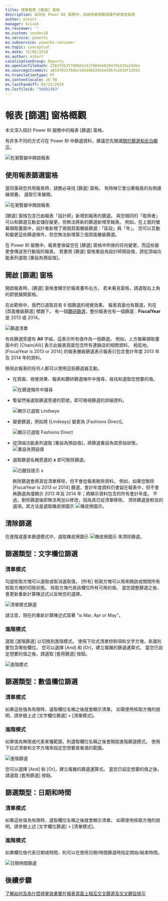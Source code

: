 ```yaml
---
title: 導覽報表 [篩選] 窗格
description: 如何在 Power BI 服務中，為取用者將篩選條件新增至報表
author: mihart
manager: kvivek
ms.reviewer: ''
ms.custom: seodec18
ms.service: powerbi
ms.subservice: powerbi-consumer
ms.topic: conceptual
ms.date: 12/06/2018
ms.author: mihart
LocalizationGroup: Reports
ms.openlocfilehash: 2303f5b357008de141f084eb0394701420a24dbe
ms.sourcegitcommit: a054782370dec56d49bb205ee10b7e2018f22693
ms.translationtype: HT
ms.contentlocale: zh-TW
ms.lasthandoff: 02/22/2019
ms.locfileid: "56661483"
---
```

# <a name="take-a-tour-of-the-report-filters-pane"></a>報表 [篩選] 窗格概觀
本文深入探討 Power BI 服務中的報表 [篩選] 窗格。

有許多不同的方式可在 Power BI 中篩選資料，建議您先閱讀[關於篩選和反白顯示](../power-bi-reports-filters-and-highlighting.md)。

![在瀏覽器中開啟報表](media/end-user-report-filter/power-bi-browser.png)

## <a name="working-with-the-report-filters-pane"></a>使用報表篩選窗格
當同事與您共用報表時，請務必尋找 [篩選] 窗格。 有時候它會沿著報表的右側邊緣摺疊。 選取它來展開。   

![在瀏覽器中開啟報表](media/end-user-report-filter/power-bi-expanded.png)

[篩選] 窗格包含已由報表「設計師」新增到報表的篩選。 與您相同的「取用者」可以和篩選互動並儲存變更，但無法將新的篩選新增至報表。 例如，在上面的螢幕擷取畫面中，設計者新增了兩個頁面層級篩選：「區段」與「年」。 您可以互動和變更這些篩選條件，但您無法新增第三個頁面層級篩選。

在 Power BI 服務中，報表會保留您在 [篩選] 窗格中所做的任何變更，而這些變更會傳送至行動版的報表。 若要將 [篩選] 窗格重設為設計師預設值，請從頂端功能表列選取 [重設為預設值]。     

## <a name="open-the-filters-pane"></a>開啟 [篩選] 窗格
開啟報表時，[篩選] 窗格會顯示於報表畫布右方。 若未看見窗格，請選取右上角的箭號展開窗格。  

在此範例中，我們已選取具有 6 個篩選的視覺效果。 報表頁面也有篩選，列在 [頁面層級篩選] 標題下。 有一個[鑽研篩選](../power-bi-report-add-filter.md)，整份報表也有一個篩選︰**FiscalYear** 是 2013 或 2014。

![篩選清單](media/end-user-report-filter/power-bi-filter-list.png)

有些篩選旁邊有 **All** 字組，這表示所有值作為一個篩選。  例如，上方螢幕擷取畫面中的 [Chain(All)] 表示此報表頁面包含所有連鎖店的相關資料。  相反地，[FiscalYear is 2013 or 2014] 的報表層級篩選表示報表只包含會計年度 2013 年及 2014 年的資料。

檢視此報表的任何人都可以使用這些篩選器互動。

- 在頁面、視覺效果、報表和鑽研篩選條件中搜尋，尋找和選取您想要的值。 

    ![在篩選條件中搜尋](media/end-user-report-filter/power-bi-filter-search.png)

- 暫留然後選取篩選旁邊的箭號，即可檢視篩選的詳細資料。
  
   ![顯示已選取 Lindseys](media/end-user-report-filter/power-bi-expan-filter.png)
* 變更篩選，例如將 [Lindseys] 變更為 [Fashions Direct]。
  
     ![顯示已選取 Fashions Direct](media/end-user-report-filter/power-bi-filter-chain.png)

* 從頂端功能表列選取 [重設為預設值]，將篩選重設為其原始狀態。    
    ![重設為預設值](media/end-user-report-filter/power-bi-reset-to-default.png)
    
* 選取篩選名稱旁邊的 **x** 即可刪除篩選。
  
    ![已醒目提示 x](media/end-user-report-filter/power-bi-delete-filter.png)

  刪除篩選會將其從清單移除，但不會從報表刪除資料。  例如，如果您刪除 [FiscalYear is 2013 or 2014] 篩選，會計年度資料仍會留在報表中，但不會再篩選為僅顯示 2013 年及 2014 年；將顯示資料包含的所有會計年度。  不過，刪除篩選後即無法再加以修改，因為其已從清單移除。 清除篩選是較佳的選項，其方法是選取橡皮擦圖示 ![橡皮擦圖示](media/end-user-report-filter/power-bi-eraser-icon.png)。
  
  



## <a name="clear-a-filter"></a>清除篩選
 在進階或基本篩選模式中，選取橡皮擦圖示  ![橡皮擦圖示](media/end-user-report-filter/pbi_erasericon.jpg) 來清除篩選。 


## <a name="types-of-filters-text-field-filters"></a>篩選類型：文字欄位篩選
### <a name="list-mode"></a>清單模式
勾選核取方塊可以選取或取消選取值。 [所有]  核取方塊可以用來開啟或關閉所有核取方塊的切換狀態。 核取方塊代表該欄位所有可用的值。  當您調整篩選之後，會更新重新計算陳述式以反映您的選擇。 

![清單模式篩選](media/end-user-report-filter/power-bi-restatement-new.png)

請注意，現在的重新計算陳述式寫著 "is Mar, Apr or May"。

### <a name="advanced-mode"></a>進階模式
選取 [進階篩選]  以切換到進階模式。 使用下拉式清單控制項和文字方塊，來識別要包含哪些欄位。 您可以選擇 [And] 和 [Or]，建立複雜的篩選運算式。 當您已設定想要的值之後，請選取 [套用篩選]  按鈕。  

![進階模式](media/end-user-report-filter/power-bi-advanced.png)

## <a name="types-of-filters-numeric-field-filters"></a>篩選類型：數值欄位篩選
### <a name="list-mode"></a>清單模式
如果這些值為有限時，選取欄位名稱之後就會顯示清單。  如需使用核取方塊的說明，請參閱上述 [文字欄位篩選] &gt; [清單模式]。   

### <a name="advanced-mode"></a>進階模式
如果值為無限或代表某種範圍，則選取欄位名稱之後會開啟進階篩選模式。 使用下拉式清單和文字方塊來指定您想要查看值的範圍。 

![進階篩選](media/end-user-report-filter/power-bi-dropdown-and-text.png)

您可以選擇 [And] 和 [Or]，建立複雜的篩選運算式。 當您已設定想要的值之後，請選取 [套用篩選]  按鈕。

## <a name="types-of-filters-date-and-time"></a>篩選類型：日期和時間
### <a name="list-mode"></a>清單模式
如果這些值為有限時，選取欄位名稱之後就會顯示清單。  如需使用核取方塊的說明，請參閱上述 [文字欄位篩選] &gt; [清單模式]。   

### <a name="advanced-mode"></a>進階模式
如果欄位值代表日期或時間，則可以在使用日期/時間篩選時指定開始/結束時間。  

![日期時間篩選](media/end-user-report-filter/pbi_date-time-filters.png)


## <a name="next-steps"></a>後續步驟
[了解如何及為什麼視覺效果要在報表頁面上相互交叉篩選及交叉醒目提示](end-user-interactions.md)